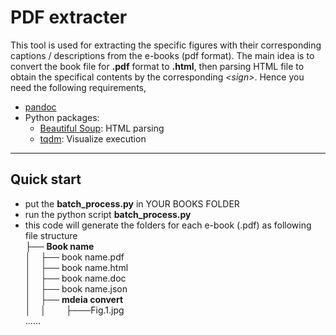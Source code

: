 # PDF extracter

This tool is used for extracting the specific figures with their corresponding captions / descriptions from the e-books (pdf format). The main idea is to convert the book file for **.pdf** format to **.html**, then parsing HTML file to obtain the specifical contents by the corresponding *\<sign\>*.
Hence you need the following requirements,

+ [pandoc](https://github.com/jgm/pandoc)
+ Python packages:
  + [Beautiful Soup](https://www.crummy.com/software/BeautifulSoup/): HTML parsing
  + [tqdm](https://github.com/tqdm/tqdm): Visualize execution 

---
## Quick start
+ put the **batch_process.py** in YOUR BOOKS FOLDER
+ run the python script **batch_process.py**
+ this code will generate the folders for each e-book (.pdf) as following file structure  
├── **Book name**  
│    ├── book name.pdf  
│    ├── book name.html  
│    ├── book name.doc  
│    ├── book name.json  
│    ├── **mdeia convert**  
│    │        ├───Fig.1.jpg  
......


 